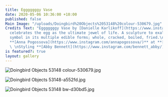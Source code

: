 ```yaml
---
title: Egggggggy Vase
date: 2020-05-06 10:36:00 +10:00
published: false
Main Image: "/uploads/Doingbird%20Objects%2053148%20colour-530679.jpg"
Credits Text: "Egggggggy Vase by [Danielle Karlikoff](https://www.instagram.com/computa_hydrates)
  celebrates the egg as the ultimate jewel of life. A sculpture to exalt this iconic
  symbol in its multiple edible forms; whole, cracked, boiled, fried.\n\nPhotographs
  **[Anna Pogossova](https://www.instagram.com/annapogossova/)** at **[B&A](https://www.instagram.com/barepsau/)**
  \ \nStyling **[Abby Bennett](https://www.instagram.com/bennett_abby/)**\n"
is featured?: true
layout: gallery
---
```


![Doingbird Objects 53148 colour-530679.jpg](/uploads/Doingbird%20Objects%2053148%20colour-530679.jpg)

![Doingbird Objects 53148-a552fd.jpg](/uploads/Doingbird%20Objects%2053148-a552fd.jpg)

![Doingbird Objects 53148 bw-d30bd5.jpg](/uploads/Doingbird%20Objects%2053148%20bw-d30bd5.jpg)
